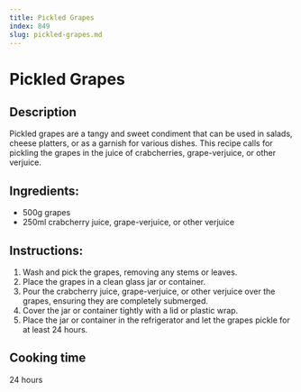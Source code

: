 ```yaml
---
title: Pickled Grapes
index: 849
slug: pickled-grapes.md
---
```


# Pickled Grapes

## Description
Pickled grapes are a tangy and sweet condiment that can be used in salads, cheese platters, or as a garnish for various dishes. This recipe calls for pickling the grapes in the juice of crabcherries, grape-verjuice, or other verjuice.

## Ingredients:
- 500g grapes
- 250ml crabcherry juice, grape-verjuice, or other verjuice

## Instructions:
1. Wash and pick the grapes, removing any stems or leaves.
2. Place the grapes in a clean glass jar or container.
3. Pour the crabcherry juice, grape-verjuice, or other verjuice over the grapes, ensuring they are completely submerged.
4. Cover the jar or container tightly with a lid or plastic wrap.
5. Place the jar or container in the refrigerator and let the grapes pickle for at least 24 hours.

## Cooking time
24 hours
